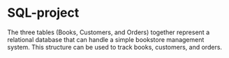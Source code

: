 # SQL-project
The three tables (Books, Customers, and Orders) together represent a relational database that can handle a simple bookstore management system. This structure can be used to track books, customers, and orders. 
